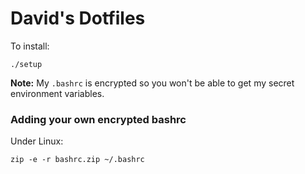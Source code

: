 # David's Dotfiles

To install:

```shell
./setup
```

__Note:__ My `.bashrc` is encrypted so you won't be able to get my secret environment variables. 


### Adding your own encrypted bashrc

Under Linux:

```shell
zip -e -r bashrc.zip ~/.bashrc
```
